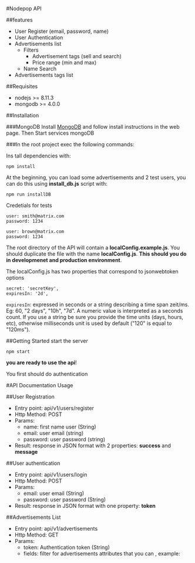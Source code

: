 #Nodepop API

##features
* User Register (email, password, name)
* User Authentication
* Advertisements list
	* Filters 
		* Advertisement tags (sell and search)
		* Price range (min and max)
	* Name Search
* Advertisements tags list

##Requisites
 * nodejs >= 8.11.3
 * mongodb >= 4.0.0

##Installation

###MongoDB
Install [MongoDB](https://www.mongodb.com) and follow install instructions in the web page. Then Start services mongoDB

###In the root project exec the following commands:

Ins tall dependencies with:

```shell
npm install
```

At the beginning, you can load some advertisements and 2 test users, you can do this using **install_db.js** script with:

```shell
npm run installDB
```
Credetials for tests

```
user: smith@matrix.com
password: 1234

user: brown@matrix.com
password: 1234
```

The root directory of the API will contain a **localConfig.example.js**. You should duplicate the file with the name **localConfig.js**. **This should you do in developmenet and production environment**.

The localConfig.js has two properties that correspond to jsonwebtoken options

```
secret: 'secretKey',
expiresIn: '2d',
```

```expiresIn```: expressed in seconds or a string describing a time span zeit/ms. Eg: 60, "2 days", "10h", "7d". A numeric value is interpreted as a seconds count. If you use a string be sure you provide the time units (days, hours, etc), otherwise milliseconds unit is used by default ("120" is equal to "120ms").

##Getting Started
start the server

```
npm start
```

**you are ready to use the api**!

You first should do authentication 

#API Documentation Usage
 
##User Registration
* Entry point: api/v1/users/register
* Http Method: POST
* Params:
	* name: first name user (String)	
	* email: user email (string)
	* password: user password (string)
* Result: response in JSON format with 2 properties: **success** and **message**

##User authentication
* Entry point: api/v1/users/login
* Http Method: POST
* Params:
	* email: user email (String)
	* password: user password (String)
* Result: response in JSON format with one property: **token**


##Advertisements List
* Entry point: api/v1/advertisements
* Http Method: GET
* Params:
	* token: Authentication token (String)
	* fields: filter for advertisements attributes that you can , example: 	